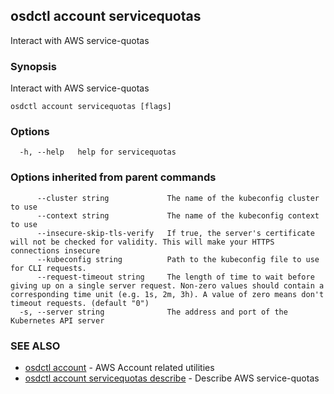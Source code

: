 ## osdctl account servicequotas

Interact with AWS service-quotas

### Synopsis

Interact with AWS service-quotas

```
osdctl account servicequotas [flags]
```

### Options

```
  -h, --help   help for servicequotas
```

### Options inherited from parent commands

```
      --cluster string             The name of the kubeconfig cluster to use
      --context string             The name of the kubeconfig context to use
      --insecure-skip-tls-verify   If true, the server's certificate will not be checked for validity. This will make your HTTPS connections insecure
      --kubeconfig string          Path to the kubeconfig file to use for CLI requests.
      --request-timeout string     The length of time to wait before giving up on a single server request. Non-zero values should contain a corresponding time unit (e.g. 1s, 2m, 3h). A value of zero means don't timeout requests. (default "0")
  -s, --server string              The address and port of the Kubernetes API server
```

### SEE ALSO

* [osdctl account](osdctl_account.md)	 - AWS Account related utilities
* [osdctl account servicequotas describe](osdctl_account_servicequotas_describe.md)	 - Describe AWS service-quotas

